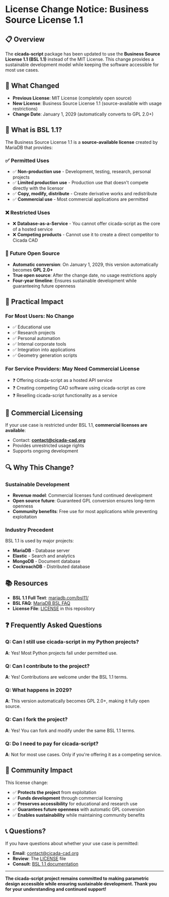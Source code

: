 # License Change Notice: Business Source License 1.1

## 📋 Overview

The **cicada-script** package has been updated to use the **Business Source License 1.1 (BSL 1.1)** instead of the MIT License. This change provides a sustainable development model while keeping the software accessible for most use cases.

## 🔄 What Changed

- **Previous License**: MIT License (completely open source)
- **New License**: Business Source License 1.1 (source-available with usage restrictions)
- **Change Date**: January 1, 2029 (automatically converts to GPL 2.0+)

## 📖 What is BSL 1.1?

The Business Source License 1.1 is a **source-available license** created by MariaDB that provides:

### ✅ **Permitted Uses**
- ✅ **Non-production use** - Development, testing, research, personal projects
- ✅ **Limited production use** - Production use that doesn't compete directly with the licensor
- ✅ **Copy, modify, distribute** - Create derivative works and redistribute
- ✅ **Commercial use** - Most commercial applications are permitted

### ❌ **Restricted Uses** 
- ❌ **Database-as-a-Service** - You cannot offer cicada-script as the core of a hosted service
- ❌ **Competing products** - Cannot use it to create a direct competitor to Cicada CAD

### 🔄 **Future Open Source**
- **Automatic conversion**: On January 1, 2029, this version automatically becomes **GPL 2.0+**
- **True open source**: After the change date, no usage restrictions apply
- **Four-year timeline**: Ensures sustainable development while guaranteeing future openness

## 🎯 **Practical Impact**

### For Most Users: **No Change**
- ✅ Educational use
- ✅ Research projects  
- ✅ Personal automation
- ✅ Internal corporate tools
- ✅ Integration into applications
- ✅ Geometry generation scripts

### For Service Providers: **May Need Commercial License**
- ❓ Offering cicada-script as a hosted API service
- ❓ Creating competing CAD software using cicada-script as core
- ❓ Reselling cicada-script functionality as a service

## 💼 Commercial Licensing

If your use case is restricted under BSL 1.1, **commercial licenses are available**:
- Contact: **contact@cicada-cad.org**
- Provides unrestricted usage rights
- Supports ongoing development

## 🔍 **Why This Change?**

### Sustainable Development
- **Revenue model**: Commercial licenses fund continued development
- **Open source future**: Guaranteed GPL conversion ensures long-term openness
- **Community benefits**: Free use for most applications while preventing exploitation

### Industry Precedent
BSL 1.1 is used by major projects:
- **MariaDB** - Database server
- **Elastic** - Search and analytics
- **MongoDB** - Document database
- **CockroachDB** - Distributed database

## 📚 **Resources**

- **BSL 1.1 Full Text**: [mariadb.com/bsl11/](https://mariadb.com/bsl11/)
- **BSL FAQ**: [MariaDB BSL FAQ](https://mariadb.com/bsl-faq-mariadb/)
- **License File**: [LICENSE](./LICENSE) in this repository

## ❓ **Frequently Asked Questions**

### Q: Can I still use cicada-script in my Python projects?
**A**: Yes! Most Python projects fall under permitted use.

### Q: Can I contribute to the project?
**A**: Yes! Contributions are welcome under the BSL 1.1 terms.

### Q: What happens in 2029?
**A**: This version automatically becomes GPL 2.0+, making it fully open source.

### Q: Can I fork the project?
**A**: Yes! You can fork and modify under the same BSL 1.1 terms.

### Q: Do I need to pay for cicada-script?
**A**: Not for most use cases. Only if you're offering it as a competing service.

## 🤝 **Community Impact**

This license change:
- ✅ **Protects the project** from exploitation
- ✅ **Funds development** through commercial licensing
- ✅ **Preserves accessibility** for educational and research use
- ✅ **Guarantees future openness** with automatic GPL conversion
- ✅ **Enables sustainability** while maintaining community benefits

## 📞 **Questions?**

If you have questions about whether your use case is permitted:
- **Email**: contact@cicada-cad.org
- **Review**: The [LICENSE](./LICENSE) file
- **Consult**: [BSL 1.1 documentation](https://mariadb.com/bsl11/)

---

**The cicada-script project remains committed to making parametric design accessible while ensuring sustainable development. Thank you for your understanding and continued support!**
